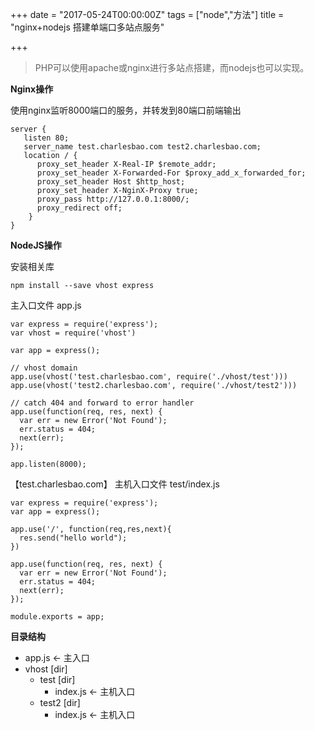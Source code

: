 +++
date = "2017-05-24T00:00:00Z"
tags = ["node","方法"]
title = "nginx+nodejs 搭建单端口多站点服务"

+++

> PHP可以使用apache或nginx进行多站点搭建，而nodejs也可以实现。<!--more-->

**Nginx操作**  

使用nginx监听8000端口的服务，并转发到80端口前端输出
```
server {
   listen 80;
   server_name test.charlesbao.com test2.charlesbao.com;
   location / {
      proxy_set_header X-Real-IP $remote_addr;
      proxy_set_header X-Forwarded-For $proxy_add_x_forwarded_for;
      proxy_set_header Host $http_host;
      proxy_set_header X-NginX-Proxy true;
      proxy_pass http://127.0.0.1:8000/;
      proxy_redirect off;
    }
}
```

**NodeJS操作**

安装相关库
```
npm install --save vhost express
```
主入口文件 app.js  
```
var express = require('express');
var vhost = require('vhost')

var app = express();

// vhost domain
app.use(vhost('test.charlesbao.com', require('./vhost/test')))
app.use(vhost('test2.charlesbao.com', require('./vhost/test2')))

// catch 404 and forward to error handler
app.use(function(req, res, next) {
  var err = new Error('Not Found');
  err.status = 404;
  next(err);
});

app.listen(8000);

```

【test.charlesbao.com】 主机入口文件 test/index.js  
```
var express = require('express');
var app = express();

app.use('/', function(req,res,next){
  res.send("hello world");
})

app.use(function(req, res, next) {
  var err = new Error('Not Found');
  err.status = 404;
  next(err);
});

module.exports = app;
```

**目录结构**

* app.js <- 主入口
* vhost [dir]
   * test [dir]
     * index.js <- 主机入口
   * test2 [dir]
     * index.js <- 主机入口